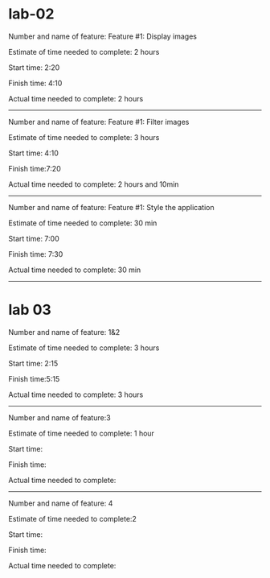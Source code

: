 # lab-02

Number and name of feature: Feature #1: Display images

Estimate of time needed to complete: 2 hours

Start time: 2:20

Finish time: 4:10

Actual time needed to complete: 2 hours



_____________________________________________________________
Number and name of feature: Feature #1: Filter images

Estimate of time needed to complete: 3 hours

Start time: 4:10

Finish time:7:20

Actual time needed to complete: 2 hours and 10min


_____________________________________________________________

Number and name of feature: Feature #1: Style the application

Estimate of time needed to complete: 30 min

Start time: 7:00

Finish time: 7:30

Actual time needed to complete: 30 min

______________________________________________________________________

# lab 03

Number and name of feature: 1&2

Estimate of time needed to complete: 3 hours

Start time: 2:15

Finish time:5:15 

Actual time needed to complete: 3 hours

_________________________________________________________
Number and name of feature:3

Estimate of time needed to complete: 1 hour

Start time: 

Finish time: 

Actual time needed to complete: 

_____________________________________________________________
Number and name of feature: 4

Estimate of time needed to complete:2

Start time: 

Finish time: 

Actual time needed to complete:






